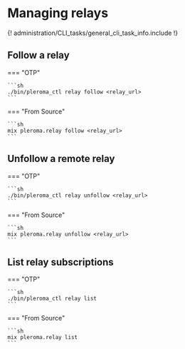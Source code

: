 # Managing relays

{! administration/CLI_tasks/general_cli_task_info.include !}

## Follow a relay

=== "OTP"

    ```sh
    ./bin/pleroma_ctl relay follow <relay_url>
    ```

=== "From Source"

    ```sh
    mix pleroma.relay follow <relay_url>
    ```

## Unfollow a remote relay

=== "OTP"

    ```sh
    ./bin/pleroma_ctl relay unfollow <relay_url>
    ```

=== "From Source"

    ```sh
    mix pleroma.relay unfollow <relay_url>
    ```

## List relay subscriptions

=== "OTP"

    ```sh
    ./bin/pleroma_ctl relay list
    ```

=== "From Source"

    ```sh
    mix pleroma.relay list
    ```
